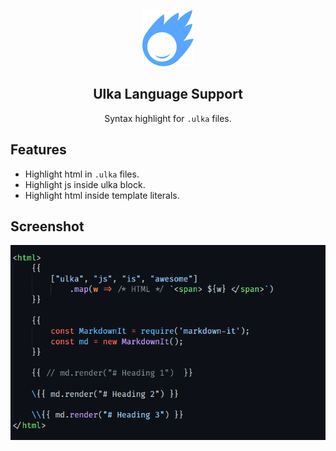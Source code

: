 <p align="center">
    <img src="./images/logo.png"/>
</p>

<h2 align="center">Ulka Language Support</h2>

<p align="center">Syntax highlight for <code>.ulka</code> files.</p>

## Features

- Highlight html in `.ulka` files.
- Highlight js inside ulka block.
- Highlight html inside template literals.

## Screenshot

![screenshot](./images/ulka-screenshot.png)
